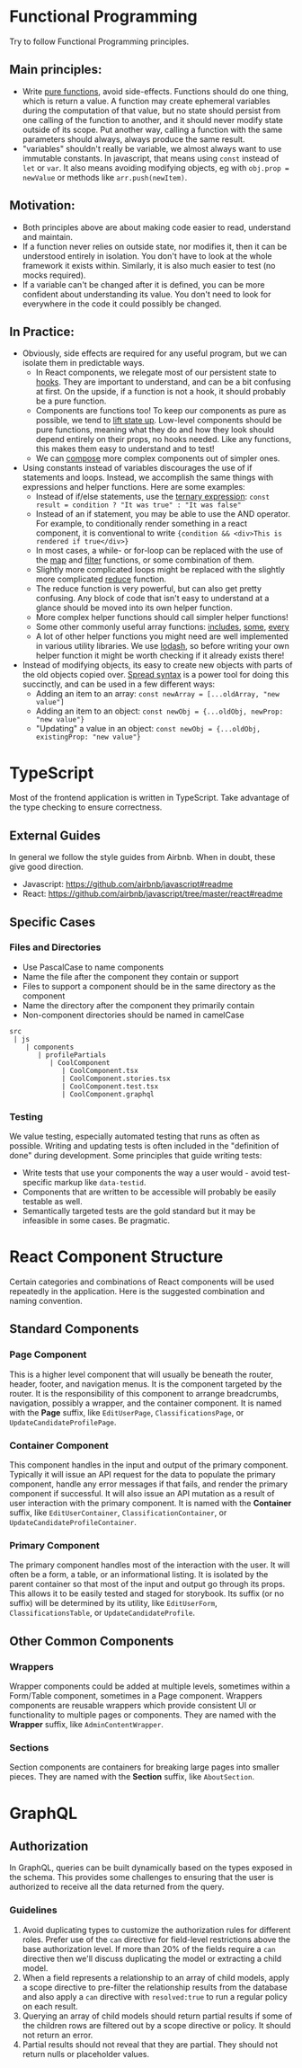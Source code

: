 # Functional Programming

Try to follow Functional Programming principles.

## Main principles:

- Write [pure functions](https://en.wikipedia.org/wiki/Pure_function), avoid side-effects. Functions should do one thing, which is return a value. A function may create ephemeral variables during the computation of that value, but no state should persist from one calling of the function to another, and it should never modify state outside of its scope. Put another way, calling a function with the same parameters should always, always produce the same result.
- "variables" shouldn't really be variable, we almost always want to use immutable constants. In javascript, that means using `const` instead of `let` or `var`. It also means avoiding modifying objects, eg with `obj.prop = newValue` or methods like `arr.push(newItem)`.

## Motivation:

- Both principles above are about making code easier to read, understand and maintain.
- If a function never relies on outside state, nor modifies it, then it can be understood entirely in isolation. You don't have to look at the whole framework it exists within. Similarly, it is also much easier to test (no mocks required).
- If a variable can't be changed after it is defined, you can be more confident about understanding its value. You don't need to look for everywhere in the code it could possibly be changed.

## In Practice:

- Obviously, side effects are required for any useful program, but we can isolate them in predictable ways.
  - In React components, we relegate most of our persistent state to [hooks](https://reactjs.org/docs/hooks-intro.html). They are important to understand, and can be a bit confusing at first. On the upside, if a function is not a hook, it should probably be a pure function.
  - Components are functions too! To keep our components as pure as possible, we tend to [lift state up](https://reactjs.org/docs/lifting-state-up.html). Low-level components should be pure functions, meaning what they do and how they look should depend entirely on their props, no hooks needed. Like any functions, this makes them easy to understand and to test!
  - We can [compose](https://reactjs.org/docs/composition-vs-inheritance.html) more complex components out of simpler ones.
- Using constants instead of variables discourages the use of if statements and loops. Instead, we accomplish the same things with expressions and helper functions. Here are some examples:
  - Instead of if/else statements, use the [ternary expression](https://developer.mozilla.org/en-US/docs/Web/JavaScript/Reference/Operators/Conditional_Operator): `const result = condition ? "It was true" : "It was false"`
  - Instead of an if statement, you may be able to use the AND operator. For example, to conditionally render something in a react component, it is conventional to write `{condition && <div>This is rendered if true</div>}`
  - In most cases, a while- or for-loop can be replaced with the use of the [map](https://developer.mozilla.org/en-US/docs/Web/JavaScript/Reference/Global_Objects/Array/map) and [filter](https://developer.mozilla.org/en-US/docs/Web/JavaScript/Reference/Global_Objects/Array/filter) functions, or some combination of them.
  - Slightly more complicated loops might be replaced with the slightly more complicated [reduce](https://developer.mozilla.org/en-US/docs/Web/JavaScript/Reference/Global_Objects/Array/reduce) function.
  - The reduce function is very powerful, but can also get pretty confusing. Any block of code that isn't easy to understand at a glance should be moved into its own helper function.
  - More complex helper functions should call simpler helper functions!
  - Some other commonly useful array functions: [includes](https://developer.mozilla.org/en-US/docs/Web/JavaScript/Reference/Global_Objects/Array/includes), [some](https://developer.mozilla.org/en-US/docs/Web/JavaScript/Reference/Global_Objects/Array/some), [every](https://developer.mozilla.org/en-US/docs/Web/JavaScript/Reference/Global_Objects/Array/every)
  - A lot of other helper functions you might need are well implemented in various utility libraries. We use [lodash](https://lodash.com/docs/), so before writing your own helper function it might be worth checking if it already exists there!
- Instead of modifying objects, its easy to create new objects with parts of the old objects copied over. [Spread syntax](https://developer.mozilla.org/en-US/docs/Web/JavaScript/Reference/Operators/Spread_syntax) is a power tool for doing this succinctly, and can be used in a few different ways:
  - Adding an item to an array: `const newArray = [...oldArray, "new value"]`
  - Adding an item to an object: `const newObj = {...oldObj, newProp: "new value"}`
  - "Updating" a value in an object: `const newObj = {...oldObj, existingProp: "new value"}`

# TypeScript

Most of the frontend application is written in TypeScript. Take advantage of the type checking to ensure correctness.

## External Guides

In general we follow the style guides from Airbnb. When in doubt, these give good direction.

- Javascript: https://github.com/airbnb/javascript#readme
- React: https://github.com/airbnb/javascript/tree/master/react#readme

## Specific Cases

### Files and Directories

- Use PascalCase to name components
- Name the file after the component they contain or support
- Files to support a component should be in the same directory as the component
- Name the directory after the component they primarily contain
- Non-component directories should be named in camelCase

```
src
 | js
    | components
       | profilePartials
          | CoolComponent
             | CoolComponent.tsx
             | CoolComponent.stories.tsx
             | CoolComponent.test.tsx
             | CoolComponent.graphql
```

### Testing

We value testing, especially automated testing that runs as often as possible. Writing and updating tests is often included in the "definition of done" during development. Some principles that guide writing tests:

- Write tests that use your components the way a user would - avoid test-specific markup like `data-testid`.
- Components that are written to be accessible will probably be easily testable as well.
- Semantically targeted tests are the gold standard but it may be infeasible in some cases. Be pragmatic.

# React Component Structure

Certain categories and combinations of React components will be used repeatedly in the application. Here is the suggested combination and naming convention.

## Standard Components

### Page Component

This is a higher level component that will usually be beneath the router, header, footer, and navigation menus. It is the component targeted by the router. It is the responsibility of this component to arrange breadcrumbs, navigation, possibly a wrapper, and the container component. It is named with the **Page** suffix, like `EditUserPage`, `ClassificationsPage`, or `UpdateCandidateProfilePage`.

### Container Component

This component handles in the input and output of the primary component. Typically it will issue an API request for the data to populate the primary component, handle any error messages if that fails, and render the primary component if successful. It will also issue an API mutation as a result of user interaction with the primary component. It is named with the **Container** suffix, like `EditUserContainer`, `ClassificationContainer`, or `UpdateCandidateProfileContainer`.

### Primary Component

The primary component handles most of the interaction with the user. It will often be a form, a table, or an informational listing. It is isolated by the parent container so that most of the input and output go through its props. This allows it to be easily tested and staged for storybook. Its suffix (or no suffix) will be determined by its utility, like `EditUserForm`, `ClassificationsTable`, or `UpdateCandidateProfile`.

## Other Common Components

### Wrappers

Wrapper components could be added at multiple levels, sometimes within a Form/Table component, sometimes in a Page component. Wrappers components are reusable wrappers which provide consistent UI or functionality to multiple pages or components. They are named with the **Wrapper** suffix, like `AdminContentWrapper`.

### Sections

Section components are containers for breaking large pages into smaller pieces.  They are named with the **Section** suffix, like `AboutSection`.

# GraphQL

## Authorization

In GraphQL, queries can be built dynamically based on the types exposed in the schema.  This provides some challenges to ensuring that the user is authorized to receive all the data returned from the query.

### Guidelines
1. Avoid duplicating types to customize the authorization rules for different roles.  Prefer use of the `can` directive for field-level restrictions above the base authorization level.  If more than 20% of the fields require a `can` directive then we'll discuss duplicating the model or extracting a child model.
2. When a field represents a relationship to an array of child models, apply a scope directive to pre-filter the relationship results from the database and also apply a `can` directive with `resolved:true` to run a regular policy on each result.
3. Querying an array of child models should return partial results if some of the children rows are filtered out by a scope directive or policy.  It should not return an error.
4. Partial results should not reveal that they are partial.  They should not return nulls or placeholder values.
